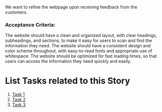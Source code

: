 We want to refine the webpage upon receiving feedback from the customers.

### Acceptance Criteria:
The website should have a clean and organized layout, with clear headings, subheadings, and sections, to make it easy for users to scan and find the information they need.
The website should have a consistent design and color scheme throughout, with easy-to-read fonts and appropriate use of whitespace.
The website should be optimized for fast loading times, so that users can access the information they need quickly and easily.

# List Tasks related to this Story
1. [Task 1](documentation/theme1/initiatives/epics/stories/tasks/task_collect_feedback.md)
2. [Task 2](documentation/theme1/initiatives/epics/stories/tasks/task_analyze_feedback.md)
3. [Task 3](documentation/theme1/initiatives/epics/stories/tasks/task_refine_webpage.md)
